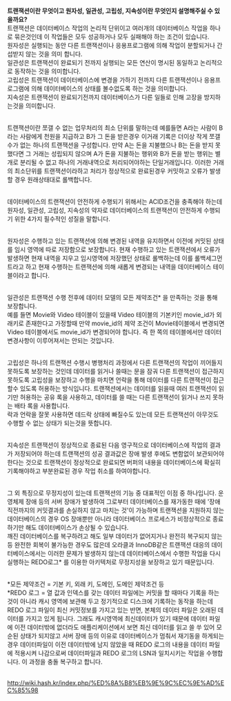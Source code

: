 **트랜잭션이란 무엇이고 원자성, 일관성, 고립성, 지속성이란 무엇인지 설명해주실 수 있을까요?**</br>
  트랜잭션은 데이터베이스 작업의 논리적 단위이고 여러개의 데이터베이스 작업을 하나로 묶은것인데 이 작업들은 모두 성공하거나 모두 실패해야 하는 조건이 있습니다.</br>
  원자성은 실행되는 동안 다른 트랜잭션이나 응용프로그램에 의해 작업이 분할되거나 간섭받지 않는 것을 의미 합니다.</br>
  일관성은 트랜잭션이 완료되기 전까지 실행되는 모든 연산이 명시된 동일하고 논리적으로 동작하는 것을 의미합니다.</br>
  고립성은 트랜잭션이 데이터베이스에 변경을 가하기 전까지 다른 트랜잭션이나 응용프로그램에 의해 데이터베이스의 상태를 볼수없도록 하는 것을 의미합니다.</br>
  지속성은 트랜잭션이 완료되기전까지 데이터베이스가 다른 일들로 인해 고장을 방지하는것을 의미합니다.</br></br>

  트랜잭션이란 쪼갤 수 없는 업무처리의 최소 단위를 말하는데 예를들면 A라는 사람이 B라는 사람에게 천원을 지급하고 B가 그 돈을 받은경우 이거래 기록은 더이상 작게 쪼갤수가 없는 하나의 트랜잭션을 구성합니다. 만약 A는 돈을 지불했으나 B는 돈을 받지 못했다면 그 거래는 성립되지 않으며 A가 돈을 지불하는 행위와 B가 돈을 받는 행위는 별개로 분리될 수 없고 하나의 거래내역으로 처리되어야하는 단일거래입니다. 이러한 거래의 최소단위를 트랜잭션이라하고 처리가 정상적으로 완료된경우 커밋하고 오류가 발생할 경우 원래상태대로 롤백합니다.</br></br>

  데이터베이스의 트랜잭션이 안전하게 수행되기 위해서는 ACID조건을 충족해야 하는데 원자성, 일관성, 고립성, 지속성의 약자로 데이터베이스의 트랜잭션이 안전하게 수행되기 위한 4가지 필수적인 성질을 말합니다.</br></br>

  원자성은 수행하고 있는 트랜잭션에 의해 변경된 내역을 유지하면서 이전에 커밋된 상태를 임시 영역에 따로 저장함으로 보장합니다. 현재 수행하고 있는 트랜잭션에서 오류가 발생하면 현재 내역을 지우고 임시영역에 저장했던 상태로 롤백하는데 이를 롤백세그먼트라고 하고 현재 수행하는 트랜잭션에 의해 새롭게 변경되는 내역을 데이터베이스 테이블이라고 합니다.</br></br>

  일관성은 트랜잭션 수행 전후에 데이터 모델의 모든 제약조건* 을 만족하는 것을 통해 보장합니다.</br>
  예를 들면 Movie와 Video 테이블이 있을때 Video 테이블의 기본키인 movie_id가 외래키로 존재한다고 가정할때 만약 movie_id의 제약 조건이 Movie테이블에서 변경되면 Video 테이블에서도 movie_id가 변경되어야 합니다. 즉 한 쪽의 테이블에서만 데이터 변경사항이 이루어져서는 안되는 것입니다.</br></br>

  고립성은 하나의 트랜잭션 수행시 병행처리 과정에서 다른 트랜잭션의 작업이 끼어들지 못하도록 보장하는 것인데 데이터를 읽거나 쓸때는 문을 잠궈 다른 트랜잭션이 접근하지 못하도록 고립성을 보장하고 수행을 마치면 언락을 통해 데이터를 다른 트랜잭션이 접근할수 있도록 허용하는 방식입니다.
  트랜잭션에서는 데이터를 읽을때 여러 트랜잭션이 읽기만 허용하는 공유 록을 사용하고, 데이터를 쓸 때는 다른 트랜잭션이 읽거나 쓰지 못하는 배타 록을 사용합니다.</br>
  락과 언락을 잘못 사용하면 데드락 상태에 빠질수도 있는데 모든 트랜잭션이 아무것도 수행할 수 없는 상태가 되는것을 뜻합니다.</br></br>

  지속성은 트랜잭션이 정상적으로 종료된 다음 영구적으로 데이터베이스에 작업의 결과가 저장되어야 하는데 트랜잭션의 성공 결과값은 장애 발생 후에도 변함없이 보관되어야 한다는 것으로 트랜잭션이 정상적으로 완료되면 버퍼의 내용을 데이터베이스에 확실히 기록해야하고 부분완료된 경우 작업 취소를 하여야합니다.</br></br>

  그 외 특징으로 무정지성이 있는데 트랜잭션의 기능 중 대표적인 이점 중 하나입니다. 운영체제 장애 등의 서버 장애가 발생하여 그로부터 데이터베이스를 재가동한 때에 '장애 직전까지의 커밋결과를 손실하지 않고 마치는 것'이 가능하며 트랜잭션을 지원하지 않는 데이터베이스의 경우 OS 장애뿐만 아니라 데이터베이스 프로세스가 비정상적으로 종료하기만 해도 데이터베이스가 손상될 수 있습니다.</br>
  깨진 데이터베이스를 복구하려고 해도 일부 데이터가 없어지거나 완전히 복구되지 않는 등 완전한 회복이 불가능한 경우도 많은데 오라클과 InnoDB같은 트랜잭션 대응의 데이터베이스에서는 이러한 문제가 발생하지 않는데 데이터베이스에서 수행한 작업을 다시 실행하는 REDO로그* 를 이용한 아키텍처로 무정지성을 보장하고 있기 때문입니다.</br></br>

  *모든 제약조건 = 기본 키, 외래 키, 도메인, 도메인 제약조건 등</br>
  *REDO 로그 = 열 값과 인덱스를 갖는 데이터 파일에는 커밋을 할 때마다 기록을 하는 것이 아니라 캐시 영역에 보관해 두고 정기적으로 디스크에 기록하는 동작을 하는데 REDO 로그 파일이 최신 커밋정보를 가지고 있는 반면, 본체의 데이터 파일은 오래된 데이터를 가지고 있게 됩니다. 그래도 캐시영역에 최신데이터가 있기 때문에 데이터 파일에 이전 데이터밖에 없더라도 애플리케이션에서 보면 최신 데이터를 읽고 쓸 쑤 있어 모순된 상태가 되지않고 서버 장애 등의 이유로 데이터베이스가 멈춰서 재기동을 하게되는 경우 데이터파일이 이전 데이터밖에 남지 않았을 때 REDO 로그의 내용을 데이터 파일에 적용시켜 나감으로써 데이터파일과 REDO 로그의 LSN과 일치시키는 작업을 수행합니다. 이 과정을 충돌 복구하고 합니다.</br></br>

  http://wiki.hash.kr/index.php/%ED%8A%B8%EB%9E%9C%EC%9E%AD%EC%85%98</br></br>